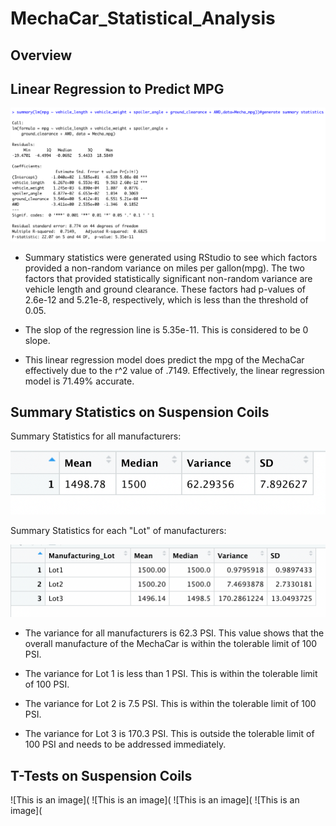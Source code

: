 # MechaCar_Statistical_Analysis

## Overview

## Linear Regression to Predict MPG

![This is an image](https://github.com/JDBrowder523/MechaCar_Statistical_Analysis/blob/main/Images/D1_Summary_Stats_Mecha_mpg.png)

 - Summary statistics were generated using RStudio to see which factors provided a non-random variance on miles per gallon(mpg).  The two factors that provided statistically significant non-random variance are vehicle length and ground clearance.  These factors had p-values of 2.6e-12 and 5.21e-8, respectively, which is less than the threshold of 0.05. 

 - The slop of the regression line is 5.35e-11.  This is considered to be 0 slope.

 - This linear regression model does predict the mpg of the MechaCar effectively due to the r^2 value of .7149. Effectively, the linear regression model is 71.49% accurate.

## Summary Statistics on Suspension Coils

Summary Statistics for all manufacturers:

![This is an image](https://github.com/JDBrowder523/MechaCar_Statistical_Analysis/blob/main/Images/D2_total_summary.png)

Summary Statistics for each "Lot" of manufacturers:

![This is an image](https://github.com/JDBrowder523/MechaCar_Statistical_Analysis/blob/main/Images/D2_Lot_Summary.png)

 - The variance for all manufacturers is 62.3 PSI.  This value shows that the overall manufacture of the MechaCar is within the tolerable limit of 100 PSI.

 - The variance for Lot 1 is less than 1 PSI.  This is within the tolerable limit of 100 PSI.
 - The variance for Lot 2 is 7.5 PSI.  This is within the tolerable limit of 100 PSI.
 - The variance for Lot 3 is 170.3 PSI.  This is outside the tolerable limit of 100 PSI and needs to be addressed immediately.

## T-Tests on Suspension Coils

![This is an image](
![This is an image](
![This is an image](
![This is an image](